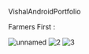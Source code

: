 VishalAndroidPortfolio

Farmers First :

![unnamed](https://github.com/vishal-200985/VishalAndroidPortfolio/assets/15891069/c25fd4e2-7f41-41e4-a783-534adb9a73e4)
![2](https://github.com/vishal-200985/VishalAndroidPortfolio/assets/15891069/7b1eb012-7a6d-4da7-8a7e-ba9d451e73ff)
![3](https://github.com/vishal-200985/VishalAndroidPortfolio/assets/15891069/6a2f34b0-69a6-4eae-b92d-0c41e9e0cd29)
